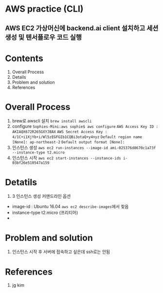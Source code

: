 

AWS practice (CLI)
=========

AWS EC2 가상머신에 backend.ai client 설치하고 세션 생성 및 텐서플로우 코드 실행     
---------


# Contents  
1. Overall Process
2. Details
3. Problem and solution
4. References

# Overall Process
1. brew로 awscli 설치
    `brew install awscli`
2. configure 
    `Sophies-Mini:aws sophie$ aws configure`
    `AWS Access Key ID : AKIAQX672R265GXYJBAX`
    `AWS Secret Access Key : 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`
    `Default region name [None]: ap-northeast-2`
    `Default output format [None]:`
3. 인스턴스 생성
    `aws ec2 run-instances --image-id ami-025376d8670c1a73f --instance-type t2.micro`
4. 인스턴스 시작
    `aws ec2 start-instances --instance-ids i-03bf26e510547a159`


# Detatils
1. 3 인스턴스 생성 커맨드라인 옵션
 * image-id : Ubuntu 16.04
    `aws ec2 describe-images`에서 찾음
 * instance-type 
    t2.micro (프리티어)
 * 
    
# Problem and solution
1. 인스턴스 시작 후 서버에 접속하고 싶은데 ssh로는 안됨

 
# References
1. jg kim
